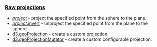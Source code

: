 ### [Raw projections](https://github.com/d3/d3-geo/blob/v3.0.1/README.md#raw-projections)

- [_project_](https://github.com/d3/d3-geo/blob/v3.0.1/README.md#_project) - project the specified point from the sphere to the plane.
- [_project_.invert](https://github.com/d3/d3-geo/blob/v3.0.1/README.md#project_invert) - unproject the specified point from the plane to the sphere.
- [d3.geoProjection](https://github.com/d3/d3-geo/blob/v3.0.1/README.md#geoProjection) - create a custom projection.
- [d3.geoProjectionMutator](https://github.com/d3/d3-geo/blob/v3.0.1/README.md#geoProjectionMutator) - create a custom configurable projection.

